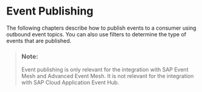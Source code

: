 <!-- loio11716811c70f4b57b515c76d64ab8c77 -->

# Event Publishing

The following chapters describe how to publish events to a consumer using outbound event topics. You can also use filters to determine the type of events that are published.

> ### Note:  
> Event publishing is only relevant for the integration with SAP Event Mesh and Advanced Event Mesh. It is not relevant for the integration with SAP Cloud Application Event Hub.

